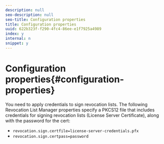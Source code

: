 ```yaml
---
description: null
seo-description: null
seo-title: Configuration properties
title: Configuration properties
uuid: 622b323f-f290-4fc4-86ee-e1f7925a4989
index: y
internal: n
snippet: y
---
```


# Configuration properties{#configuration-properties}

You need to apply credentials to sign revocation lists. The following Revocation List Manager properties specify a PKCS12 file that includes credentials for signing revocation lists (License Server Certificate), along with the password for the cert:

* `revocation.sign.certfile=license-server-credentials.pfx` 
* `revocation.sign.certpass=password`


